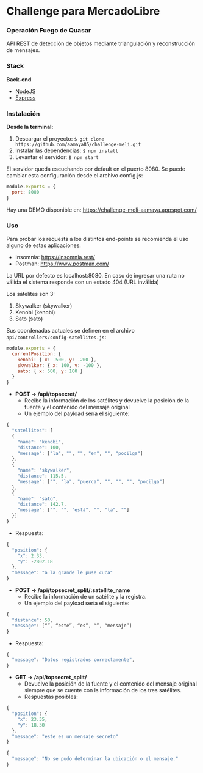 # Challenge para MercadoLibre
### Operación Fuego de Quasar
API REST de detección de objetos mediante triangulación y reconstrucción de mensajes.

### Stack
**Back-end**

- [NodeJS](https://nodejs.org/)
- [Express](http://expressjs.com/pt-br/)


### Instalación
**Desde la terminal:**
1. Descargar el proyecto:
`$ git clone https://github.com/aamaya85/challenge-meli.git`
2. Instalar las dependencias:
`$ npm install`
3. Levantar el servidor:
`$ npm start`

El servidor queda escuchando por default en el puerto 8080. Se puede cambiar esta configuración desde el archivo config.js:
```javascript
module.exports = {
  port: 8080
}
```
Hay una DEMO disponible en: https://challenge-meli-aamaya.appspot.com/

### Uso
Para probar los requests a los distintos end-points se recomienda el uso alguno de estas aplicaciones:
* Insomnia: https://insomnia.rest/
* Postman: https://www.postman.com/

La URL por defecto es localhost:8080. En caso de ingresar una ruta no válida el sistema responde con un estado 404 (URL inválida)

Los sátelites son 3:
1. Skywalker (skywalker)
2. Kenobi (kenobi)
3. Sato (sato)

Sus coordenadas actuales se definen en el archivo `api/controllers/config-satellites.js`:
```javascript
module.exports = {
  currentPosition: {
    kenobi: { x: -500, y: -200 },
    skywalker: { x: 100, y: -100 },
    sato: { x: 500, y: 100 }
  }
}
````
* **POST -> /api/topsecret/**
  * Recibe la información de los satélites y devuelve la posición de la fuente y el contenido del mensaje original
  * Un ejemplo del payload sería el siguiente:
```javascript
{
  "satellites": [
  {
    "name": "kenobi",
    "distance": 100,
    "message": ["la", "", "", "en", "", "pocilga"]
  },
  {
    "name": "skywalker",
    "distance": 115.5,
    "message": ["", "la", "puerca", "", "", "", "pocilga"]
  },
  {
    "name": "sato",
    "distance": 142.7,
    "message": ["", "", "está", "", "la", ""]
  }]
}
```
  * Respuesta:
```javascript
{
  "position": {
    "x": 2.33,
    "y": -2802.18
  },
  "message": "a la grande le puse cuca"
}
````
* **POST -> /api/topsecret_split/:satellite_name**
  * Recibe la información de un satélite y la registra. 
  * Un ejemplo del payload sería el siguiente:
```javascript
{
  "distance": 50,
  "message": [“”, “este”, “es”, “”, “mensaje”]
}
```
  * Respuesta:
```javascript  
{
  "message": "Datos registrados correctamente",
}
```
* **GET -> /api/topsecret_split/**
  * Devuelve la posición de la fuente y el contenido del mensaje original siempre que se cuente con ls información de los tres satélites.
  * Respuestas posibles:
 
```javascript
{
  "position": {
    "x": 23.35,
    "y": 18.30
  },
  "message": "este es un mensaje secreto"
}
````

```javascript
{
  "message": "No se pudo determinar la ubicación o el mensaje."
}
````
